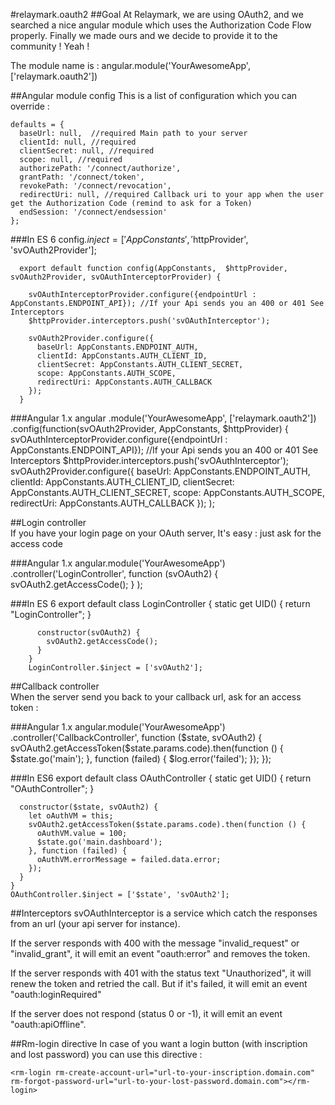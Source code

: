 #relaymark.oauth2
##Goal
At Relaymark, we are using OAuth2, and we searched a nice angular module which uses the Authorization Code Flow properly. 
Finally we made ours and we decide to provide it to the community ! Yeah !

The module name is : angular.module('YourAwesomeApp', ['relaymark.oauth2'])

##Angular module config
This is a list of configuration which you can override :

    defaults = {
      baseUrl: null,  //required Main path to your server
      clientId: null, //required 
      clientSecret: null, //required
      scope: null, //required
      authorizePath: '/connect/authorize',
      grantPath: '/connect/token',
      revokePath: '/connect/revocation',
      redirectUri: null, //required Callback uri to your app when the user get the Authorization Code (remind to ask for a Token)
      endSession: '/connect/endsession'
    };
    
###In ES 6
    config.$inject = ['AppConstants', '$httpProvider', 'svOAuth2Provider'];
    
      export default function config(AppConstants,  $httpProvider, svOAuth2Provider, svOAuthInterceptorProvider) {
      
        svOAuthInterceptorProvider.configure({endpointUrl : AppConstants.ENDPOINT_API}); //If your Api sends you an 400 or 401 See Interceptors
        $httpProvider.interceptors.push('svOAuthInterceptor'); 
        
        svOAuth2Provider.configure({
          baseUrl: AppConstants.ENDPOINT_AUTH,
          clientId: AppConstants.AUTH_CLIENT_ID,
          clientSecret: AppConstants.AUTH_CLIENT_SECRET,
          scope: AppConstants.AUTH_SCOPE,
          redirectUri: AppConstants.AUTH_CALLBACK
        });
      }

###Angular 1.x
    angular
      .module('YourAwesomeApp', ['relaymark.oauth2'])
      .config(function(svOAuth2Provider, AppConstants, $httpProvider) { 
      svOAuthInterceptorProvider.configure({endpointUrl : AppConstants.ENDPOINT_API}); //If your Api sends you an 400 or 401 See Interceptors
      $httpProvider.interceptors.push('svOAuthInterceptor'); 
        svOAuth2Provider.configure({
          baseUrl: AppConstants.ENDPOINT_AUTH,
          clientId: AppConstants.AUTH_CLIENT_ID,
          clientSecret: AppConstants.AUTH_CLIENT_SECRET,
          scope: AppConstants.AUTH_SCOPE,
          redirectUri: AppConstants.AUTH_CALLBACK
        });
      );



##Login controller  
If you have your login page on your OAuth server, It's easy : just ask for the access code   

###Angular 1.x 
    angular.module('YourAwesomeApp')
      .controller('LoginController', function (svOAuth2) {
          svOAuth2.getAccessCode();
        }
      );
 

###In ES 6
    export default
        class LoginController {
          static get UID() {
            return "LoginController";
          }
        
          constructor(svOAuth2) {
            svOAuth2.getAccessCode();
          }
        }
        LoginController.$inject = ['svOAuth2']; 
    

##Callback controller  
When the server send you back to your callback url, ask for an access token :

###Angular 1.x
    angular.module('YourAwesomeApp')
      .controller('CallbackController', function ($state, svOAuth2) {
        svOAuth2.getAccessToken($state.params.code).then(function () {
          $state.go('main');
        }, function (failed) {
          $log.error('failed');
        });
    });

###In ES6
    export default
    class OAuthController {
      static get UID() {
        return "OAuthController";
      }
    
      constructor($state, svOAuth2) {
        let oAuthVM = this;
        svOAuth2.getAccessToken($state.params.code).then(function () {
          oAuthVM.value = 100;
          $state.go('main.dashboard');
        }, function (failed) {
          oAuthVM.errorMessage = failed.data.error;
        });
      }
    }
    OAuthController.$inject = ['$state', 'svOAuth2']; 
  
##Interceptors
svOAuthInterceptor is a service which catch the responses from an url (your api server for instance). 

If the server responds with 400 with the message "invalid_request" or "invalid_grant", it will emit an event "oauth:error" and removes the token.

If the server responds with 401 with the status text "Unauthorized", it will renew the token and retried the call. But if it's failed, it will emit an event "oauth:loginRequired"  

If the server does not respond (status 0 or -1), it will emit an event "oauth:apiOffline".
    
##Rm-login directive 
In case of you want a login button (with inscription and lost password) you can use this directive :

    <rm-login rm-create-account-url="url-to-your-inscription.domain.com"  rm-forgot-password-url="url-to-your-lost-password.domain.com"></rm-login>
    
